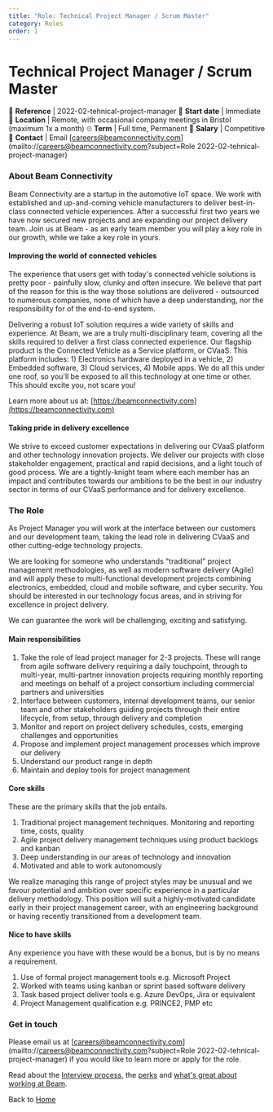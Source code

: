 ```yaml
---
title: "Role: Technical Project Manager / Scrum Master"
category: Roles
order: 1
---
```


<h1>Technical Project Manager / Scrum Master</h1>

📝 **Reference** | 2022-02-tehnical-project-manager
📅 **Start date** | Immediate
📍 **Location** | Remote, with occasional company meetings in Bristol (maximum 1x a month)
⏲ **Term** | Full time, Permanent
👛 **Salary** | Competitive
📧 **Contact** | Email [careers@beamconnectivity.com](mailto://careers@beamconnectivity.com?subject=Role 2022-02-tehnical-project-manager)

### About Beam Connectivity

Beam Connectivity are a startup in the automotive IoT space. We work with established and up-and-coming vehicle manufacturers to deliver best-in-class connected vehicle experiences. After a successful first two years we have now secured new projects and are expanding our project delivery team. Join us at Beam - as an early team member you will play a key role in our growth, while we take a key role in yours.

#### Improving the world of connected vehicles

The experience that users get with today's connected vehicle solutions is pretty poor - painfully slow, clunky and often insecure. We believe that part of the reason for this is the way those solutions are delivered - outsourced to numerous companies, none of which have a deep understanding, nor the responsibility for of the end-to-end system. 

Delivering a robust IoT solution requires a wide variety of skills and experience. At Beam, we are a truly multi-disciplinary team, covering all the skills required to deliver a first class connected experience. Our flagship product is the Connected Vehicle as a Service platform, or CVaaS. This platform includes: 1) Electronics hardware deployed in a vehicle, 2) Embedded software, 3) Cloud services, 4) Mobile apps. We do all this under one roof, so you'll be exposed to all this technology at one time or other. This should excite you, not scare you!

Learn more about us at: [https://beamconnectivity.com](https://beamconnectivity.com)

#### Taking pride in delivery excellence

We strive to exceed customer expectations in delivering our CVaaS platform and other technology innovation projects. We deliver our projects with close stakeholder engagement, practical and rapid decisions, and a light touch of good process. We are a tightly-knight team where each member has an impact and contributes towards our ambitions to be the best in our industry sector in terms of our CVaaS performance and for delivery excellence.

### The Role

As Project Manager you will work at the interface between our customers and our development team, taking the lead role in delivering CVaaS and other cutting-edge technology projects. 

We are looking for someone who understands "traditional" project management methodologies, as well as modern software delivery (Agile) and will apply these to multi-functional development projects combining electronics, embedded, cloud and mobile software, and cyber security. You should be interested in our technology focus areas, and in striving for excellence in project delivery.

We can guarantee the work will be challenging, exciting and satisfying.

#### Main responsibilities

1. Take the role of lead project manager for 2-3 projects. These will range from agile software delivery requiring a daily touchpoint, through to multi-year, multi-partner innovation projects requiring monthly reporting and meetings on behalf of a project consortium including commercial partners and universities
2. Interface between customers, internal development teams, our senior team and other stakeholders guiding projects through their entire lifecycle, from setup, through delivery and completion
3. Monitor and report on project delivery schedules, costs, emerging challenges and opportunities
4. Propose and implement project management processes which improve our delivery
5. Understand our product range in depth
6. Maintain and deploy tools for project management 

#### Core skills

These are the primary skills that the job entails. 

1. Traditional project management techniques. Monitoring and reporting time, costs, quality
2. Agile project delivery management techniques using product backlogs and kanban
3. Deep understanding in our areas of technology and innovation
4. Motivated and able to work autonomously

We realize managing this range of project styles may be unusual and we favour potential and ambition over specific experience in a particular delivery methodology. This position will suit a highly-motivated candidate early in their project management career, with an engineering background or having recently transitioned from a development team.

#### Nice to have skills

Any experience you have with these would be a bonus, but is by no means a requirement.

1. Use of formal project management tools e.g. Microsoft Project
2. Worked with teams using kanban or sprint based software delivery
3. Task based project deliver tools e.g. Azure DevOps, Jira or equivalent
4. Project Management qualification e.g. PRINCE2, PMP etc


### Get in touch

Please email us at [careers@beamconnectivity.com](mailto://careers@beamconnectivity.com?subject=Role 2022-02-tehnical-project-manager) if you would like to learn more or apply for the role.

Read about the [Interview process](/#interview-process), the [perks](/#beam-team-perks) and [what's great about working at Beam](/#life-at-beam).

Back to [Home](/)
